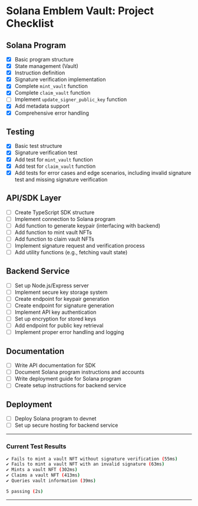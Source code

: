 # Solana Emblem Vault: Project Checklist

## Solana Program

- [x] Basic program structure
- [x] State management (Vault)
- [x] Instruction definition
- [x] Signature verification implementation
- [x] Complete `mint_vault` function
- [x] Complete `claim_vault` function
- [ ] Implement `update_signer_public_key` function
- [x] Add metadata support
- [x] Comprehensive error handling

## Testing

- [x] Basic test structure
- [x] Signature verification test
- [x] Add test for `mint_vault` function
- [x] Add test for `claim_vault` function
- [x] Add tests for error cases and edge scenarios, including invalid signature test and missing signature verification

## API/SDK Layer

- [ ] Create TypeScript SDK structure
- [ ] Implement connection to Solana program
- [ ] Add function to generate keypair (interfacing with backend)
- [ ] Add function to mint vault NFTs
- [ ] Add function to claim vault NFTs
- [ ] Implement signature request and verification process
- [ ] Add utility functions (e.g., fetching vault state)

## Backend Service

- [ ] Set up Node.js/Express server
- [ ] Implement secure key storage system
- [ ] Create endpoint for keypair generation
- [ ] Create endpoint for signature generation
- [ ] Implement API key authentication
- [ ] Set up encryption for stored keys
- [ ] Add endpoint for public key retrieval
- [ ] Implement proper error handling and logging

## Documentation

- [ ] Write API documentation for SDK
- [ ] Document Solana program instructions and accounts
- [ ] Write deployment guide for Solana program
- [ ] Create setup instructions for backend service

## Deployment

- [ ] Deploy Solana program to devnet
- [ ] Set up secure hosting for backend service

---

### Current Test Results

```bash
✔ Fails to mint a vault NFT without signature verification (55ms)
✔ Fails to mint a vault NFT with an invalid signature (63ms)
✔ Mints a vault NFT (302ms)
✔ Claims a vault NFT (413ms)
✔ Queries vault information (39ms)

5 passing (2s)
```

---
